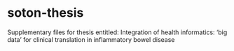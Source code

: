# soton-thesis
Supplementary files for thesis entitled: Integration of health informatics: ‘big data’ for clinical translation in inflammatory bowel disease
